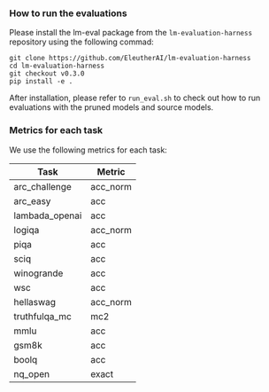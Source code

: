### How to run the evaluations

Please install the lm-eval package from the `lm-evaluation-harness` repository using the following commad:
```
git clone https://github.com/EleutherAI/lm-evaluation-harness
cd lm-evaluation-harness
git checkout v0.3.0
pip install -e .
```
After installation, please refer to `run_eval.sh` to check out how to run evaluations with the pruned models and source models. 

### Metrics for each task
We use the following metrics for each task:

| Task              | Metric                |
|------------------|----------------------|
| arc_challenge    | acc_norm             |
| arc_easy         | acc                  |
| lambada_openai   | acc                  |
| logiqa           | acc_norm             |
| piqa             | acc                  |
| sciq             | acc                  |
| winogrande       | acc                  |
| wsc              | acc                  |
| hellaswag        | acc_norm |
| truthfulqa_mc    | mc2     |
| mmlu             | acc          |
| gsm8k            | acc          |
| boolq            | acc        |
| nq_open          | exact     |
